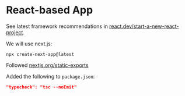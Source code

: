 # React-based App

See latest framework recommendations in
[react.dev/start-a-new-react-project](https://react.dev/learn/start-a-new-react-project).

We will use next.js:

```
npx create-next-app@latest
```

Followed
[nextjs.org/static-exports](https://nextjs.org/docs/app/building-your-application/deploying/static-exports)

Added the following to `package.json`:

```json
"typecheck": "tsc --noEmit"
```